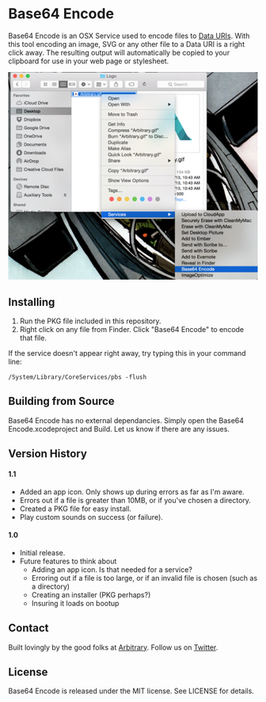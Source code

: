 Base64 Encode
=================

Base64 Encode is an OSX Service used to encode files to [Data URIs](http://en.wikipedia.org/wiki/Data_URI_scheme). With this tool encoding an image, SVG or any other file to a Data URI is a right click away. The resulting output will automatically be copied to your clipboard for use in your web page or stylesheet.

![Base64 Encode](screenshot.png)

Installing
------------------
1. Run the PKG file included in this repository.
2. Right click on any file from Finder. Click "Base64 Encode" to encode that file.

If the service doesn't appear right away, try typing this in your command line:

    /System/Library/CoreServices/pbs -flush

Building from Source
------------------
Base64 Encode has no external dependancies. Simply open the Base64 Encode.xcodeproject and Build. Let us know if there are any issues.

Version History
------------------
#### 1.1
- Added an app icon. Only shows up during errors as far as I'm aware.
- Errors out if a file is greater than 10MB, or if you've chosen a directory.
- Created a PKG file for easy install.
- Play custom sounds on success (or failure).

#### 1.0
- Initial release.
- Future features to think about
    + Adding an app icon. Is that needed for a service?
    + Erroring out if a file is too large, or if an invalid file is chosen (such as a directory)
    + Creating an installer (PKG perhaps?)
    + Insuring it loads on bootup

Contact
------------------
Built lovingly by the good folks at [Arbitrary](http://arbitrary.io). Follow us on [Twitter](http://twitter.com/arbitraryco).

License
------------------
Base64 Encode is released under the MIT license. See LICENSE for details.